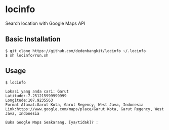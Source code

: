 # locinfo
Search location with Google Maps API

## Basic Installation

```
$ git clone https://github.com/dedenbangkit/locinfo ~/.locinfo
$ sh locinfo/run.sh
```
## Usage

```
$ locinfo

Lokasi yang anda cari: Garut
Latitude:-7.251215999999999
Longitude:107.9235563
Format Alamat:Garut Kota, Garut Regency, West Java, Indonesia
Link:https://www.google.com/maps/place/Garut Kota, Garut Regency, West Java, Indonesia

Buka Google Maps Seakarang. [ya/tidak]? :
```
